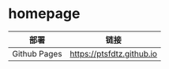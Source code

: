 # homepage

| 部署         | 链接                      |
| ------------ | ------------------------- |
| Github Pages | https://ptsfdtz.github.io |